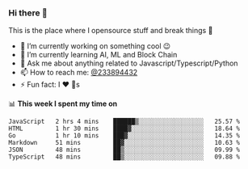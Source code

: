 ### Hi there 👋

<!--
**a233894432/a233894432** is a ✨ _special_ ✨ repository because its `README.md` (this file) appears on your GitHub profile.

Here are some ideas to get you started:

- 🔭 I’m currently working on ...
- 🌱 I’m currently learning ...
- 👯 I’m looking to collaborate on ...
- 🤔 I’m looking for help with ...
- 💬 Ask me about ...
- 📫 How to reach me: ...
- 😄 Pronouns: ...
- ⚡ Fun fact: ...
-->
 
 
This is the place where I opensource stuff and break things :rofl:

- 🔭 I’m currently working on something cool :wink:
- 🌱 I’m currently learning AI, ML and Block Chain
- 💬 Ask me about anything related to Javascript/Typescript/Python
- 📫 How to reach me: [@233894432](https://twitter.com/233894432)
- ⚡ Fun fact: I :heart: :dog:s

📊 **This week I spent my time on**
<!--START_SECTION:waka-->

```text
JavaScript   2 hrs 4 mins    ██████▒░░░░░░░░░░░░░░░░░░   25.57 %
HTML         1 hr 30 mins    ████▓░░░░░░░░░░░░░░░░░░░░   18.64 %
Go           1 hr 10 mins    ███▓░░░░░░░░░░░░░░░░░░░░░   14.35 %
Markdown     51 mins         ██▓░░░░░░░░░░░░░░░░░░░░░░   10.63 %
JSON         48 mins         ██▒░░░░░░░░░░░░░░░░░░░░░░   09.99 %
TypeScript   48 mins         ██▒░░░░░░░░░░░░░░░░░░░░░░   09.88 %
```

<!--END_SECTION:waka-->
